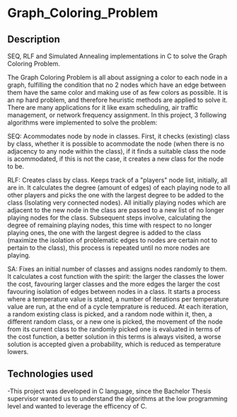 # Graph_Coloring_Problem

## Description
 SEQ, RLF and Simulated Annealing implementations in C to solve the Graph Coloring Problem. 
 
 The Graph Coloring Problem is all about assigning a color to each node in a graph, fulfilling the condition that no 2 nodes which have an edge between them have the same color and making use of as few colors as possible. It is an np hard problem, and therefore heuristic methods are applied to solve it. There are many applications for it like exam scheduling, air traffic management, or network frequency assignment. In this project, 3 following algorithms were implemented to solve the problem:
 
 SEQ: Acommodates node by node in classes. First, it checks (existing) class by class, whether it is possible to acommodate the node (when there is no adjacency to any node within the class), if it finds a suitable class the node is acommodated, if this is not the case, it creates a new class for the node to be. 
 
 RLF: Creates class by class. Keeps track of a "players" node list, initially, all are in. It calculates the degree (amount of edges) of each playing node to all other players and picks the one with the largest degree to be added to the class (Isolating very connected nodes). All initially playing nodes which are adjacent to the new node in the class are passed to a new list of no longer playing nodes for the class. Subsequent steps involve, calculating the degree of remaining playing nodes, this time with respect to no longer playing ones, the one with the largest degree is added to the class (maximize the isolation of problematic edges to nodes are certain not to pertain to the class), this process is repeated until no more nodes are playing. 
 
 SA: Fixes an initial number of classes and assigns nodes randomly to them. It calculates a cost function with the spirit: the larger the classes the lower the cost, favouring larger classes and the more edges the larger the cost favouring isolation of edges between nodes in a class. It starts a process where a temperature value is stated, a number of iterations per temperature value are run, at the end of a cycle temprature is reduced. At each iteration, a random existing class is picked, and a random node within it, then, a different random class, or a new one is picked, the movement of the node from its current class to the randomly picked one is evaluated in terms of the cost function, a better solution in this terms is always visited, a worse solution is accepted given a probability, which is reduced as temperature lowers. 

 ## Technologies used 
 -This project was developed in C language, since the Bachelor Thesis supervisor wanted us to understand the algorithms at the low programming level and wanted to leverage the efficency of C. 

 
